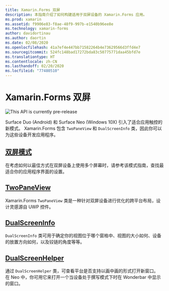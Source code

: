 ```yaml
---
title: Xamarin.Forms 双屏
description: 本指南介绍了如何构建适用于双屏设备的 Xamarin.Forms 应用。
ms.prod: xamarin
ms.assetid: f9906e83-f8ae-48f9-997b-e1540b96ee8e
ms.technology: xamarin-forms
author: davidortinau
ms.author: daortin
ms.date: 02/08/2020
ms.openlocfilehash: 41a7ef4e447bb71582264b4e73629566d3ffd4e7
ms.sourcegitcommit: 524fc148bad17272bda83c50775771daa45bfd7e
ms.translationtype: HT
ms.contentlocale: zh-CN
ms.lasthandoff: 02/20/2020
ms.locfileid: "77480510"
---
```

# <a name="xamarinforms-dual-screen"></a>Xamarin.Forms 双屏

![](~/media/shared/preview.png "This API is currently pre-release")

Surface Duo (Android) 和 Surface Neo (Windows 10X) 引入了适合应用触控的新模式。 Xamarin.Forms 包含 `TwoPaneView` 和 `DualScreenInfo` 类，因此你可以为这些设备开发应用程序。

## <a name="dual-screen-patterns"></a>[双屏模式](design-patterns.md)

在考虑如何以最佳方式在双屏设备上使用多个屏幕时，请参考该模式指南，查找最适合你的应用程序界面的设置。

## <a name="twopaneview"></a>[TwoPaneView](twopaneview.md)

Xamarin.Forms `TwoPaneView` 类是一种针对双屏设备进行优化的跨平台布局，设计灵感源自 UWP 控件。

## <a name="dualscreeninfo"></a>[DualScreenInfo](dual-screen-info.md)

`DualScreenInfo` 类可用于确定你的视图位于哪个窗格中、视图的大小如何、设备的放置方向如何，以及铰链的角度等等。

## <a name="dualscreenhelper"></a>[DualScreenHelper](dual-screen-helper.md)

通过 `DualScreenHelper` 类，可查看平台是否支持以画中画的形式打开新窗口。 在 Neo 中，你可用它来打开一个当设备处于撰写模式下时在 Wonderbar 中显示的窗口。
